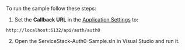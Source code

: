To run the sample follow these steps:

1) Set the **Callback URL** in the [Application Settings](${manage_url}/#/applications/${account.clientId}/settings) to:
```text
http://localhost:6132/api/auth/auth0
```

2) Open the ServiceStack-Auth0-Sample.sln in Visual Studio and run it.

